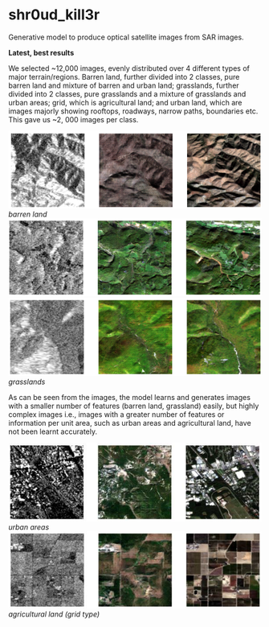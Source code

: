 # shr0ud_kill3r
Generative model to produce optical satellite images from SAR images.

**Latest, best results**

We selected ~12,000 images, evenly distributed over 4 different types of major
terrain/regions. Barren land, further divided into 2 classes, pure barren land and
mixture of barren and urban land; grasslands, further divided into 2 classes, pure
grasslands and a mixture of grasslands and urban areas; grid, which is agricultural
land; and urban land, which are images majorly showing rooftops, roadways, narrow
paths, boundaries etc. This gave us ~2, 000 images per class.

![barren land](Images/barren.png)<br />
*barren land*<br />
![grassland](Images/grass.png)<br />
![grassland](Images/grass2.png)<br />
*grasslands*<br />

As can be seen from the images, the model learns and generates images with
a smaller number of features (barren land, grassland) easily, but highly complex
images i.e., images with a greater number of features or information per unit area,
such as urban areas and agricultural land, have not been learnt accurately.

![urban](Images/urban.png)<br />
*urban areas*<br />
![agri](Images/agri.png)<br />
*agricultural land (grid type)*<br />

